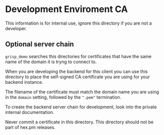 # Development Enviroment CA

This information is for internal use, ignore this directory if you are not a 
developer.


## Optional server chain

`grisp_demo` searches this directories for certificates that have the same name
of the domain it is tryng to connect to.

When you are developing the backend for this client you can use this directory
to place the self-signed CA certificate you are using for your backend instance.

The filename of the certificate must match the domain name you are using in the 
`domain` setting, followed by the `".pem"` termination.

To create the backend server chain for development, look into the private 
internal documentation.

Never commit a certificate in this directory. This directory should not be part 
of hex.pm releases.
